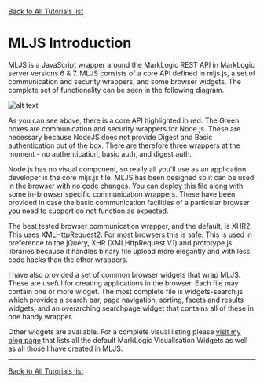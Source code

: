 [Back to All Tutorials list](tutorial-all.html)
# MLJS Introduction

MLJS is a JavaScript wrapper around the MarkLogic REST API in MarkLogic server versions 6 & 7. MLJS consists of
a core API defined in mljs.js, a set of communication and security wrappers, and some browser widgets. The
complete set of functionality can be seen in the following diagram.

![alt text](./images/mljs-diagams.002.png "MLJS API")

As you can see above, there is a core API highlighted in red. The Green boxes are communication and security 
wrappers for Node.js. These are necessary because NodeJS does not provide Digest and Basic authentication
out of the box. There are therefore three wrappers at the moment - no authentication, basic auth, and digest
auth.

Node.js has no visual component, so really all you'll use as an application developer is the core mljs.js file.
MLJS has been designed so it can be used in the browser with no code changes. You can deploy this file along
with some in-browser specific communication wrappers. These have been provided in case the basic communication
facilities of a particular browser you need to support do not function as expected. 

The best tested browser communication wrapper, and
the default, is XHR2. This uses XMLHttpRequest2. For most browsers this is safe. This is used in preference
to the jQuery, XHR (XMLHttpRequest V1) and prototype.js libraries because it handles binary file upload more
elegantly and with less code hacks than the other wrappers.

I have also provided a set of common browser widgets that wrap MLJS. These are useful for creating applications
in the browser. Each file may contain one or more widget. The most complete file is widgets-search.js which 
provides a search bar, page navigation, sorting, facets and results widgets, and an overarching searchpage
widget that contains all of these in one handy wrapper.

Other widgets are available. For a complete visual listing please 
[visit my blog page](http://adamfowlerml.wordpress.com/2013/06/03/what-web-widgets-are-now-available-for-marklogic/) 
that lists all the default MarkLogic Visualisation Widgets as well as all those
I have created in MLJS.

- - - -

[Back to All Tutorials list](tutorial-all.html)